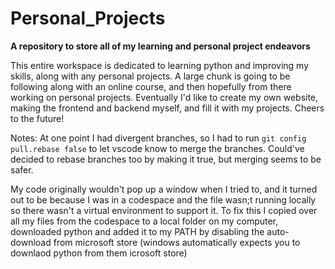 # Personal_Projects
**A repository to store all of my learning and personal project endeavors**

This entire workspace is dedicated to learning python and improving my skills, along with any personal projects. A large chunk is going to be following along with an online course, and then hopefully from there working on 
personal projects. Eventually I'd like to create my own website, making the frontend and backend myself, and fill it with my projects. Cheers to the future!


Notes:
At one point I had divergent branches, so I had to run `git config pull.rebase false` to let vscode know to merge the branches.
Could've decided to rebase branches too by making it true, but merging seems to be safer.

My code originally wouldn't pop up a window when I tried to, and it turned out to be because I was in a codespace and the file wasn;t running locally so there wasn't a virtual environment to support it.
To fix this I copied over all my files from the codespace to a local folder on my computer, downloaded python and added it to my PATH by disabling the auto-download from microsoft store (windows automatically expects you to downlaod python from them icrosoft store)